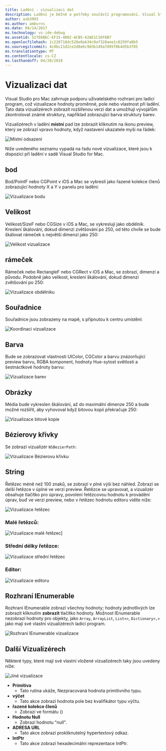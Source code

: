 ```yaml
---
title: Ladění - vizualizaci dat
description: Ladění je běžné a potřeby součástí programování. Visual Studio pro Mac obsahuje celou sadu funkcí, které usnadňují easy ladění. Tento článek vypadá na různých datových vizualizacemi, které lze zobrazit při kontrole objekty v ladicím programu.
author: asb3993
ms.author: amburns
ms.date: 04/14/2017
ms.technology: vs-ide-debug
ms.assetid: 527E6BEC-EF15-4002-ACB5-62AE1C16F6B7
ms.openlocfilehash: 1c228718dc528e0ab34c9af328aee1c8259fa8b5
ms.sourcegitcommit: 4c0bc21d2ce2d8e6c9d3b149a7d95f0b4d5b3f85
ms.translationtype: MT
ms.contentlocale: cs-CZ
ms.lasthandoff: 04/20/2018
---
```

# <a name="data-visualizations"></a>Vizualizaci dat

Visual Studio pro Mac zahrnuje podporu uživatelského rozhraní pro ladicí program, což vizualizace hodnoty proměnné, pole nebo vlastnost při ladění. Tato data vizualizérech zobrazit rozšířenou verzi dat a umožňují vývojářům zkontrolovat známé struktury, například zobrazující barva struktury barev.

Vizualizérech v ladění **místní** pad lze zobrazit kliknutím na ikonu preview, který se zobrazí vpravo hodnoty, když nastavení ukazatele myši na řádek:

 ![Místní odsazení](media/data-visualizations-image9.png)

Níže uvedeného seznamu vypadá na řadu nové vizualizace, které jsou k dispozici při ladění v sadě Visual Studio for Mac.

## <a name="point"></a>bod
Bod/PointF nebo CGPoint v iOS a Mac se vykreslí jako řazené kolekce členů zobrazující hodnoty X a Y v panelu pro ladění:

 ![Vizualizace bodu](media/data-visualizations-image10.png)

## <a name="size"></a>Velikost
Velikost/SizeF nebo CGSize v iOS a Mac, se vykreslují jako obdélník. Kreslení škálování, dokud dimenzi zvětšování po 250, od této chvíle se bude škálovat rámeček s největší dimenzí jako 250:

![Velikost vizualizace](media/data-visualizations-image11.png)


## <a name="rectangle"></a>rámeček
Rámeček nebo RectangleF nebo CGRect v iOS a Mac, se zobrazí, dimenzí a původu. Podobně jako velikost, kreslení škálování, dokud dimenzi zvětšování po 250:

 ![Vizualizace obdélníku](media/data-visualizations-image12.png)

## <a name="coordinate"></a>Souřadnice
Souřadnice jsou zobrazeny na mapě, s připnutou k centru umístění:

![Koordinaci vizualizace](media/data-visualizations-image13.png)

## <a name="color"></a>Barva
Bude se zobrazovat vlastnosti UIColor, CGColor a barvu znázorňující preview barvu, RGBA komponent, hodnoty Hue-sytost světlosti a šestnáctkové hodnoty barvu:

![Vizualizace barev](media/data-visualizations-image14.png)


## <a name="images"></a>Obrázky

Média bude vykreslen škálování, až do maximální dimenze 250 a bude možné rozšířit, aby vyhovoval když bitovou kopii překračuje 250:

 ![Vizualizace bitové kopie](media/data-visualizations-image15.png)


## <a name="bezier-curves"></a>Bézierovy křivky

Se zobrazí vizualizér `NSBezierPath`:

![Vizualizace Bézierovu křivku](media/data-visualizations-image16.png)


## <a name="string"></a>String

Řetězec méně než 100 znaků, se zobrazí v plné výši bez náhled. Zobrazí se delší řetězce v úplné ve verzi preview. Řetězce se upravovat, a vizualizér obsahuje tlačítko pro úpravy, povolení řetězcovou hodnotu k provádění úprav, buď ve verzi preview, nebo v řetězec hodnotu editoru vidíte níže:

![Vizualizace řetězec](media/data-visualizations-image17.png)

### <a name="small-strings"></a>Malé řetězců:
![Vizualizace malé řetězec](media/data-visualizations-image18.png)]

### <a name="medium-length-strings"></a>Střední délky řetězce:
![Vizualizace střední řetězec](media/data-visualizations-image19.png)

### <a name="editor"></a>Editor:

 ![Vizualizace editoru](media/data-visualizations-image21.png)

## <a name="ienumerable"></a>Rozhraní IEnumerable

Rozhraní IEnumerable zobrazí všechny hodnoty; hodnoty jednotlivých lze zobrazit kliknutím **zobrazit** tlačítko hodnoty. Možnost IEnumerable nezobrazí hodnoty pro objekty, jako `Array`, `ArrayList`, `List<>`, `Dictionary<,>` jako mají své vlastní vizualizérech ladicí program.

![Rozhraní IEnumerable vizualizace](media/data-visualizations-image22.png)

## <a name="other-visualizers"></a>Další Vizualizérech

Některé typy, které mají své vlastní vložené vizualizérech taky jsou uvedeny níže:

 ![Jiné vizualizace](media/data-visualizations-image23.png)

*   **Primitiva**
    *   Tato rutina ukáže, Nezpracovaná hodnota primitivního typu.
*   **výčet**
    *   Tato akce zobrazí hodnota pole bez kvalifikátor typu výčtu.
*   **řazené kolekce členů**
    *   Zobrazí ve formátu ()
*   **Hodnotu Null**
    *   Zobrazí hodnotu "null".
*   **ADRESA URL**
    *   Tato akce zobrazí prokliknutelný hypertextový odkaz.
*   **IntPtr**
    *   Tato akce zobrazí hexadecimální reprezentace IntPtr.
